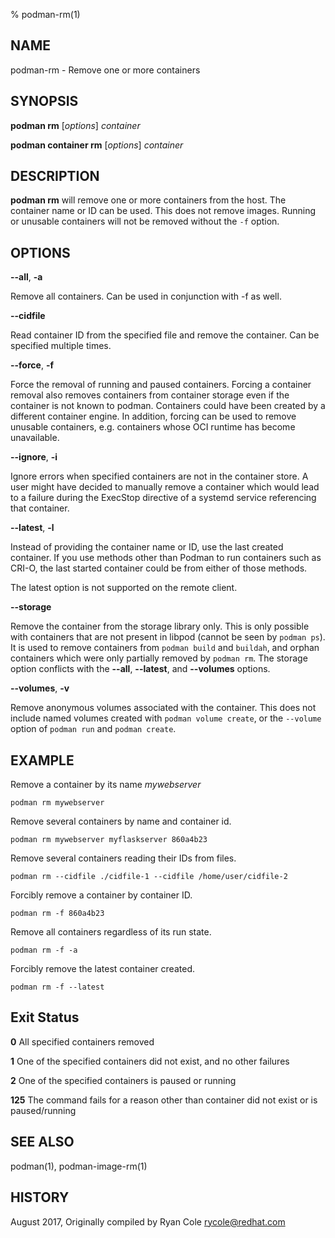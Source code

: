 % podman-rm(1)

## NAME
podman\-rm - Remove one or more containers

## SYNOPSIS
**podman rm** [*options*] *container*

**podman container rm** [*options*] *container*

## DESCRIPTION
**podman rm** will remove one or more containers from the host.  The container name or ID can be used.  This does not remove images.
Running or unusable containers will not be removed without the `-f` option.

## OPTIONS

**--all**, **-a**

Remove all containers.  Can be used in conjunction with -f as well.

**--cidfile**

Read container ID from the specified file and remove the container.  Can be specified multiple times.

**--force**, **-f**

Force the removal of running and paused containers. Forcing a container removal also
removes containers from container storage even if the container is not known to podman.
Containers could have been created by a different container engine.
In addition, forcing can be used to remove unusable containers, e.g. containers
whose OCI runtime has become unavailable.

**--ignore**, **-i**

Ignore errors when specified containers are not in the container store.  A user
might have decided to manually remove a container which would lead to a failure
during the ExecStop directive of a systemd service referencing that container.

**--latest**, **-l**

Instead of providing the container name or ID, use the last created container. If you use methods other than Podman
to run containers such as CRI-O, the last started container could be from either of those methods.

The latest option is not supported on the remote client.

**--storage**

Remove the container from the storage library only.
This is only possible with containers that are not present in libpod (cannot be seen by `podman ps`).
It is used to remove containers from `podman build` and `buildah`, and orphan containers which were only partially removed by `podman rm`.
The storage option conflicts with the **--all**, **--latest**, and **--volumes** options.

**--volumes**, **-v**

Remove anonymous volumes associated with the container. This does not include named volumes
created with `podman volume create`, or the `--volume` option of `podman run` and `podman create`.

## EXAMPLE
Remove a container by its name *mywebserver*
```
podman rm mywebserver
```

Remove several containers by name and container id.
```
podman rm mywebserver myflaskserver 860a4b23
```

Remove several containers reading their IDs from files.
```
podman rm --cidfile ./cidfile-1 --cidfile /home/user/cidfile-2
```

Forcibly remove a container by container ID.
```
podman rm -f 860a4b23
```

Remove all containers regardless of its run state.
```
podman rm -f -a
```

Forcibly remove the latest container created.
```
podman rm -f --latest
```

## Exit Status
  **0**   All specified containers removed

  **1**   One of the specified containers did not exist, and no other failures

  **2**   One of the specified containers is paused or running

  **125** The command fails for a reason other than container did not exist or is paused/running

## SEE ALSO
podman(1), podman-image-rm(1)

## HISTORY
August 2017, Originally compiled by Ryan Cole <rycole@redhat.com>
